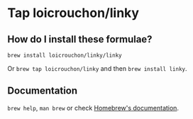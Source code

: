 # Tap loicrouchon/linky

## How do I install these formulae?

`brew install loicrouchon/linky/linky`

Or `brew tap loicrouchon/linky` and then `brew install linky`.

## Documentation

`brew help`, `man brew` or check [Homebrew's documentation](https://docs.brew.sh).
